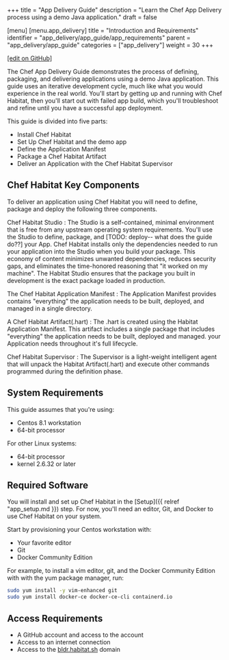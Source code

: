 +++
title = "App Delivery Guide"
description = "Learn the Chef App Delivery process using a demo Java application."
draft = false

[menu]
  [menu.app_delivery]
    title = "Introduction and Requirements"
    identifier = "app_delivery/app_guide/app_requirements"
    parent = "app_delivery/app_guide"
    categories = ["app_delivery"]
    weight = 30
+++

[\[edit on GitHub\]](https://github.com/chef/chef-web-docs/blob/master/content/app_delivery/app_requirements.md)

The Chef App Delivery Guide demonstrates the process of defining, packaging, and delivering applications using a demo Java application. This guide uses an iterative development cycle, much like what you would experience in the real world. You'll start by getting up and running with Chef Habitat, then you'll start out with failed app build, which you'll troubleshoot and refine until you have a successful app deployment.

This guide is divided into five parts:

* Install Chef Habitat
* Set Up Chef Habitat and the demo app
* Define the Application Manifest
* Package a Chef Habitat Artifact
* Deliver an Application with the Chef Habitat Supervisor

## Chef Habitat Key Components

To deliver an application using Chef Habitat you will need to define, package and deploy the following three components.

Chef Habitat Studio
: The Studio is a self-contained, minimal environment that is free from any upstream operating system requirements. You'll use the Studio to define, package, and [TODO: deploy-- what does the guide do??] your App. Chef Habitat installs only the dependencies needed to run your application into the Studio when you build your package. This economy of content minimizes unwanted dependencies, reduces security gaps, and eliminates the time-honored reasoning that "it worked on my machine". The Habitat Studio ensures that the package you built in development is the exact package loaded in production.

The Chef Habitat Application Manifest
: The Application Manifest provides contains "everything" the application needs to be built, deployed, and managed in a single directory.

A Chef Habitat Artifact(.hart)
: The .hart is created using the Habitat Application Manifest. This artifact includes a single package that includes "everything" the application needs to be built, deployed and managed.  your
Application needs throughout it's full lifecycle.

Chef Habitat Supervisor
: The Supervisor is a light-weight intelligent agent that will unpack the Habitat Artifact(.hart) and execute other commands programmed during the definition phase.

## System Requirements

This guide assumes that you're using:

* Centos 8.1 workstation
* 64-bit processor

For other Linux systems:

* 64-bit processor
* kernel 2.6.32 or later

## Required Software

You will install and set up Chef Habitat in the [Setup]({{ relref "app_setup.md }}) step. For now, you'll need an editor, Git, and Docker to use Chef Habitat on your system.

Start by provisioning your Centos workstation with:

* Your favorite editor
* Git
* Docker Community Edition

For example, to install a vim editor, git, and the Docker Community Edition with with the yum package manager, run:

```bash
sudo yum install -y vim-enhanced git
sudo yum install docker-ce docker-ce-cli containerd.io
```

## Access Requirements

* A GitHub account and access to the account
* Access to an internet connection
* Access to the [bldr.habitat.sh](https://bldr.habitat.sh/#/origins) domain
